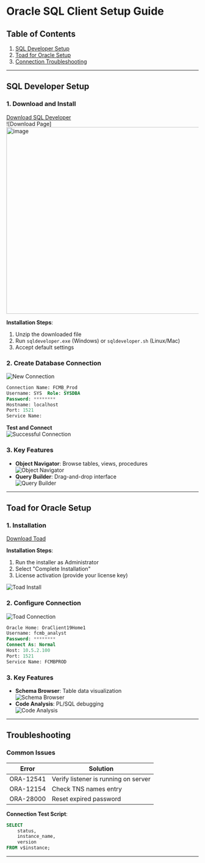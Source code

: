 # Oracle SQL Client Setup Guide

## Table of Contents
1. [SQL Developer Setup](#sql-developer-setup)
2. [Toad for Oracle Setup](#toad-for-oracle-setup)
3. [Connection Troubleshooting](#troubleshooting)

---

## SQL Developer Setup

### 1. Download and Install
[Download SQL Developer](https://www.oracle.com/database/sqldeveloper/)  
![Download Page]
<img width="975" height="488" alt="image" src="https://github.com/user-attachments/assets/3177f1a4-c3db-4b70-8d4b-853ebb7eea16" />

**Installation Steps**:
1. Unzip the downloaded file
2. Run `sqldeveloper.exe` (Windows) or `sqldeveloper.sh` (Linux/Mac)
3. Accept default settings

### 2. Create Database Connection
![New Connection](https://i.imgur.com/5vVWz9k.png)

```sql
Connection Name: FCMB_Prod
Username: SYS  Role: SYSDBA
Password: ********
Hostname: localhost
Port: 1521
Service Name: 
```

**Test and Connect**  
![Successful Connection](https://i.imgur.com/8T7b4Nd.png)

### 3. Key Features
- **Object Navigator**: Browse tables, views, procedures  
  ![Object Navigator](https://i.imgur.com/mN2XK1U.png)
- **Query Builder**: Drag-and-drop interface  
  ![Query Builder](https://i.imgur.com/9pZJY1E.png)

---

## Toad for Oracle Setup

### 1. Installation
[Download Toad](https://www.quest.com/products/toad-for-oracle/)

**Installation Steps**:
1. Run the installer as Administrator
2. Select "Complete Installation"
3. License activation (provide your license key)

![Toad Install](https://i.imgur.com/LQh3YnG.png)

### 2. Configure Connection
![Toad Connection](https://i.imgur.com/Vp5R3kD.png)

```sql
Oracle Home: OraClient19Home1
Username: fcmb_analyst
Password: ********
Connect As: Normal
Host: 10.5.2.100
Port: 1521
Service Name: FCMBPROD
```

### 3. Key Features
- **Schema Browser**: Table data visualization  
  ![Schema Browser](https://i.imgur.com/ZYdGQ2E.png)
- **Code Analysis**: PL/SQL debugging  
  ![Code Analysis](https://i.imgur.com/9W7XbP4.png)

---

## Troubleshooting

### Common Issues
| Error | Solution |
|-------|----------|
| ORA-12541 | Verify listener is running on server |
| ORA-12154 | Check TNS names entry |
| ORA-28000 | Reset expired password |

**Connection Test Script**:
```sql
SELECT 
    status,
    instance_name,
    version
FROM v$instance;
```

---
